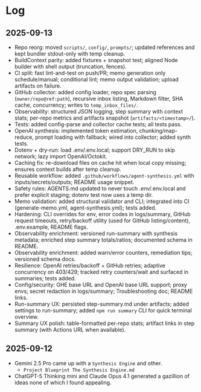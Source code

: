 # Log

## 2025-09-13

- Repo reorg: moved `scripts/`, `config/`, `prompts/`; updated references and kept bundler stdout-only with temp cleanup.
- BuildContext parity: added fixtures + snapshot test; aligned Node builder with shell output (truncation, fences).
- CI split: fast lint-and-test on push/PR; memo generation only schedule/manual; conditional lint; memo output validation; upload artifacts on failure.
- GitHub collector: added config loader, repo spec parsing (`owner/repo@ref:path`), recursive inbox listing, Markdown filter, SHA cache, concurrency; writes to `temp_inbox_files/`.
- Observability: structured JSON logging, step summary with context stats; per-repo metrics and artifacts snapshot (`artifacts/<timestamp>/`).
- Tests: added config-parse and collector cache tests; all tests pass.
- OpenAI synthesis: implemented token estimation, chunking/map-reduce, prompt loading with fallback; wired into collector; added synth tests.
- Dotenv + dry-run: load .env/.env.local; support DRY_RUN to skip network; lazy import OpenAI/Octokit.
- Caching fix: re-download files on cache hit when local copy missing; ensures context builds after temp cleanup.
- Reusable workflow: added `.github/workflows/agent-synthesis.yml` with inputs/secrets/outputs; README usage snippet.
- Safety rules: AGENTS.md updated to never touch .env/.env.local and prefer explicit staging; dotenv test now uses a temp dir.
- Memo validation: added structural validator and CLI; integrated into CI (generate-memo.yml, agent-synthesis.yml); tests added.
- Hardening: CLI overrides for env, error codes in logs/summary, GitHub request timeouts, retry/backoff utility (used for GitHub listing/content), .env.example, README flags.
- Observability enrichment: versioned run-summary with synthesis metadata; enriched step summary totals/ratios; documented schema in README.
- Observability enrichment: added warn/error counters, remediation tips; versioned schema docs.
- Resilience: OpenAI retries/backoff + GitHub retries; adaptive concurrency on 403/429; tracked retry counters/wait and surfaced in summaries; tests added.
- Config/security: GHE base URL and OpenAI base URL support; proxy envs; secret redaction in logs/summary; Troubleshooting doc; README links.
 - Run-summary UX: persisted step-summary.md under artifacts; added settings to run-summary; added `npm run summary` CLI for quick terminal overview.
 - Summary UX polish: table-formatted per-repo stats; artifact links in step summary (with Actions URL when available).

## 2025-09-12

- Gemini 2.5 Pro came up with a `Synthesis Engine` and other.
	- `Project Blueprint The Synthesis Engine.md`
- ChatGPT-5 Thinking mini and Claude Opus 4.1 generated a gazillion of ideas none of which I found appealing.
